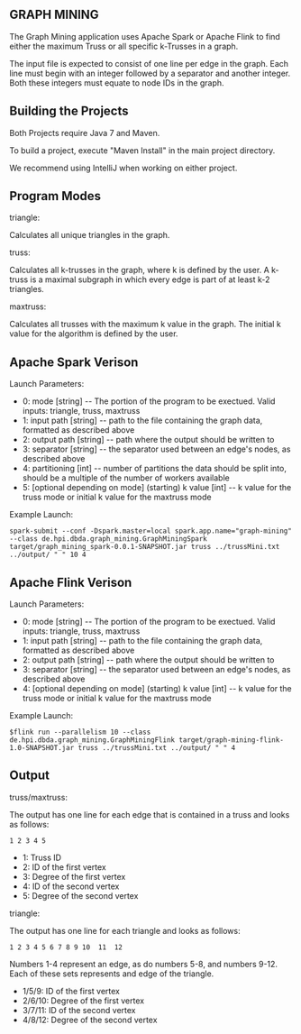 GRAPH MINING
-----

The Graph Mining application uses Apache Spark or Apache Flink to find either the maximum Truss or all specific k-Trusses in a graph.

The input file is expected to consist of one line per edge in the graph.
Each line must begin with an integer followed by a separator and another integer.
Both these integers must equate to node IDs in the graph.

Building the Projects
-----
Both Projects require Java 7 and Maven.

To build a project, execute "Maven Install" in the main project directory.

We recommend using IntelliJ when working on either project.


Program Modes
-----

triangle:

Calculates all unique triangles in the graph.


truss:

Calculates all k-trusses in the graph, where k is defined by the user.
A k-truss is a maximal subgraph in which every edge is part of at least k-2 triangles.


maxtruss:

Calculates all trusses with the maximum k value in the graph.
The initial k value for the algorithm is defined by the user.

Apache Spark Verison
-----

Launch Parameters:
* 0: mode [string] -- The portion of the program to be exectued. Valid inputs: triangle, truss, maxtruss
* 1: input path [string] -- path to the file containing the graph data, formatted as described above
* 2: output path [string] -- path where the output should be written to
* 3: separator [string] -- the separator used between an edge's nodes, as described above
* 4: partitioning [int] -- number of partitions the data should be split into, should be a multiple of the number of workers available
* 5: [optional depending on mode] (starting) k value [int] -- k value for the truss mode or initial k value for the maxtruss mode

Example Launch:
```
spark-submit --conf -Dspark.master=local spark.app.name="graph-mining" --class de.hpi.dbda.graph_mining.GraphMiningSpark target/graph_mining_spark-0.0.1-SNAPSHOT.jar truss ../trussMini.txt ../output/ " " 10 4
```


Apache Flink Verison
-----

Launch Parameters:
* 0: mode [string] -- The portion of the program to be exectued. Valid inputs: triangle, truss, maxtruss
* 1: input path [string] -- path to the file containing the graph data, formatted as described above
* 2: output path [string] -- path where the output should be written to
* 3: separator [string] -- the separator used between an edge's nodes, as described above
* 4: [optional depending on mode] (starting) k value [int] -- k value for the truss mode or initial k value for the maxtruss mode

Example Launch:
```
$flink run --parallelism 10 --class de.hpi.dbda.graph_mining.GraphMiningFlink target/graph-mining-flink-1.0-SNAPSHOT.jar truss ../trussMini.txt ../output/ " " 4
```


Output
-----

truss/maxtruss:

The output has one line for each edge that is contained in a truss and looks as follows:
```
1 2 3 4 5
```
* 1: Truss ID
* 2: ID of the first vertex
* 3: Degree of the first vertex
* 4: ID of the second vertex
* 5: Degree of the second vertex


triangle:

The output has one line for each triangle and looks as follows:
```
1 2 3 4 5 6 7 8 9 10  11  12
```
Numbers 1-4 represent an edge, as do numbers 5-8, and numbers 9-12.
Each of these sets represents and edge of the triangle.
* 1/5/9: ID of the first vertex
* 2/6/10: Degree of the first vertex
* 3/7/11: ID of the second vertex
* 4/8/12: Degree of the second vertex
